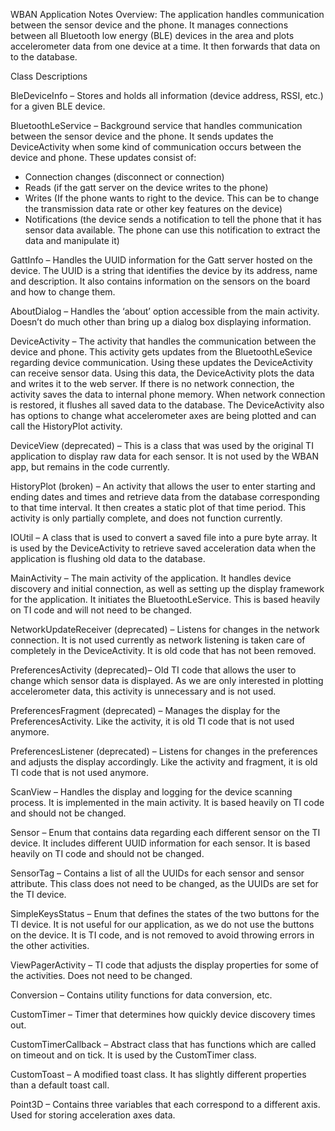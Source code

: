 ﻿WBAN Application Notes Overview: The application handles communication between the sensor device and the phone. It manages connections between all Bluetooth low energy (BLE) devices in the area and plots accelerometer data from one device at a time. It then forwards that data on to the database.

Class Descriptions

BleDeviceInfo – Stores and holds all information (device address, RSSI, etc.) for a given BLE device.

BluetoothLeService – Background service that handles communication between the sensor device and the phone. It sends updates the DeviceActivity when some kind of communication occurs between the device and phone. These updates consist of:
- Connection changes (disconnect or connection)
- Reads (if the gatt server on the device writes to the phone)
- Writes (If the phone wants to right to the device. This can be to change the transmission data rate or other key features on the device)
- Notifications (the device sends a notification to tell the phone that it has sensor data available. The phone can use this notification to extract the data and manipulate it)

GattInfo – Handles the UUID information for the Gatt server hosted on the device. The UUID is a string that identifies the device by its address, name and description. It also contains information on the sensors on the board and how to change them.

AboutDialog – Handles the ‘about’ option accessible from the main activity. Doesn’t do much other than bring up a dialog box displaying information.

DeviceActivity – The activity that handles the communication between the device and phone. This activity gets updates from the BluetoothLeSevice regarding device communication. Using these updates the DeviceActivity can receive sensor data. Using this data, the DeviceActivity plots the data and writes it to the web server. If there is no network connection, the activity saves the data to internal phone memory. When network connection is restored, it flushes all saved data to the database. The DeviceActivity also has options to change what accelerometer axes are being plotted and can call the HistoryPlot activity.

DeviceView (deprecated) – This is a class that was used by the original TI application to display raw data for each sensor. It is not used by the WBAN app, but remains in the code currently.

HistoryPlot (broken) – An activity that allows the user to enter starting and ending dates and times and retrieve data from the database corresponding to that time interval. It then creates a static plot of that time period. This activity is only partially complete, and does not function currently.

IOUtil – A class that is used to convert a saved file into a pure byte array. It is used by the DeviceActivity to retrieve saved acceleration data when the application is flushing old data to the database.

MainActivity – The main activity of the application. It handles device discovery and initial connection, as well as setting up the display framework for the application. It initiates the BluetoothLeService. This is based heavily on TI code and will not need to be changed.

NetworkUpdateReceiver (deprecated) – Listens for changes in the network connection. It is not used currently as network listening is taken care of completely in the DeviceActivity. It is old code that has not been removed.

PreferencesActivity (deprecated)– Old TI code that allows the user to change which sensor data is displayed. As we are only interested in plotting accelerometer data, this activity is unnecessary and is not used.

PreferencesFragment (deprecated) – Manages the display for the PreferencesActivity. Like the activity, it is old TI code that is not used anymore.

PreferencesListener (deprecated) – Listens for changes in the preferences and adjusts the display accordingly. Like the activity and fragment, it is old TI code that is not used anymore.

ScanView – Handles the display and logging for the device scanning process. It is implemented in the main activity. It is based heavily on TI code and should not be changed.

Sensor – Enum that contains data regarding each different sensor on the TI device. It includes different UUID information for each sensor. It is based heavily on TI code and should not be changed.

SensorTag – Contains a list of all the UUIDs for each sensor and sensor attribute. This class does not need to be changed, as the UUIDs are set for the TI device.

SimpleKeysStatus – Enum that defines the states of the two buttons for the TI device. It is not useful for our application, as we do not use the buttons on the device. It is TI code, and is not removed to avoid throwing errors in the other activities.

ViewPagerActivity – TI code that adjusts the display properties for some of the activities. Does not need to be changed.

Conversion – Contains utility functions for data conversion, etc.

CustomTimer – Timer that determines how quickly device discovery times out.

CustomTimerCallback – Abstract class that has functions which are called on timeout and on tick. It is used by the CustomTimer class.

CustomToast – A modified toast class. It has slightly different properties than a default toast call.

Point3D – Contains three variables that each correspond to a different axis. Used for storing acceleration axes data.